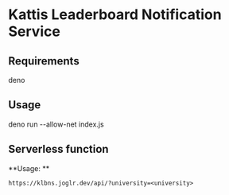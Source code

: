 # Kattis Leaderboard Notification Service

## Requirements

deno

## Usage

deno run --allow-net index.js <university> <username>

## Serverless function

**Usage: **

`https://klbns.joglr.dev/api/?university=<university>`
